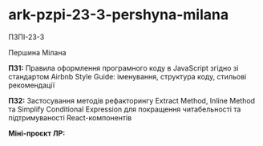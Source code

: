 # ark-pzpi-23-3-pershyna-milana

ПЗПІ-23-3

Першина Мілана

**ПЗ1:** Правила оформлення програмного коду в JavaScript згідно зі стандартом Airbnb Style Guide: іменування, структура коду, стильові рекомендації

**ПЗ2:** Застосування методів рефакторингу Extract Method, Inline Method та Simplify Conditional Expression для покращення читабельності та підтримуваності React-компонентів

**Міні-проєкт ЛР:** 
